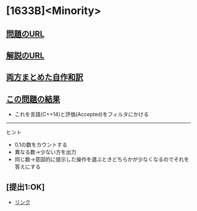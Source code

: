 # \[1633B\]\<Minority\>

## [問題のURL](https://codeforces.com/problemset/problem/1633/B)

## [解説のURL](https://codeforces.com/blog/entry/99539)

## [両方まとめた自作和訳](https://akimovich.hateblo.jp/entry/2022/02/26/173327)

## [この問題の結果](https://codeforces.com/contest/1633/status/B)
* これを言語(C++14)と評価(Accepted)をフィルタにかける

<!---- 「問題の結果の見方」
 PROBLEMS→問題番号一覧→回答者数→accepted＋言語をセレクトする 
 ---->

-----
ヒント
* 0,1の数をカウントする
* 異なる数→少ない方を出力
* 同じ数→意図的に提示した操作を選ぶときどちらかが少なくなるのでそれを答えにする

## [提出1:OK]

* [リンク](https://codeforces.com/problemset/submission/1633/151072269)
